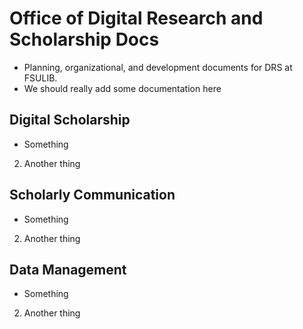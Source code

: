 # Office of Digital Research and Scholarship Docs

* Planning, organizational, and development documents for DRS at FSULIB.
* We should really add some documentation here

Digital Scholarship
-----

* Something
2.  Another thing

Scholarly Communication
------

* Something
2.  Another thing

Data Management
------

* Something
2.  Another thing

